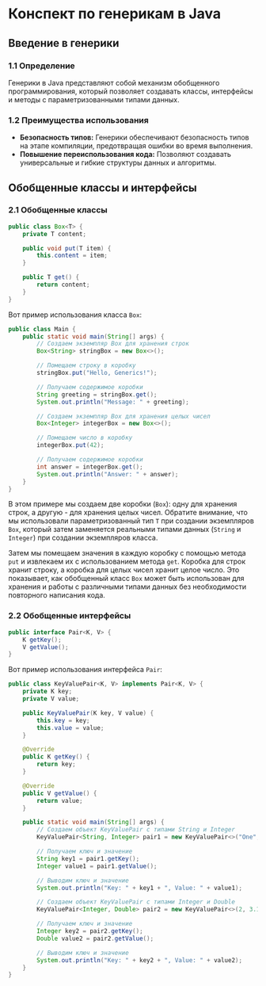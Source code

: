 # Конспект по генерикам в Java

## Введение в генерики

### 1.1 Определение
Генерики в Java представляют собой механизм обобщенного программирования, который позволяет создавать классы, интерфейсы и методы с параметризованными типами данных.

### 1.2 Преимущества использования
- **Безопасность типов:** Генерики обеспечивают безопасность типов на этапе компиляции, предотвращая ошибки во время выполнения.
- **Повышение переиспользования кода:** Позволяют создавать универсальные и гибкие структуры данных и алгоритмы.

## Обобщенные классы и интерфейсы

### 2.1 Обобщенные классы
```java
public class Box<T> {
    private T content;

    public void put(T item) {
        this.content = item;
    }

    public T get() {
        return content;
    }
}
```

Вот пример использования класса `Box`:

```java
public class Main {
    public static void main(String[] args) {
        // Создаем экземпляр Box для хранения строк
        Box<String> stringBox = new Box<>();

        // Помещаем строку в коробку
        stringBox.put("Hello, Generics!");

        // Получаем содержимое коробки
        String greeting = stringBox.get();
        System.out.println("Message: " + greeting);

        // Создаем экземпляр Box для хранения целых чисел
        Box<Integer> integerBox = new Box<>();

        // Помещаем число в коробку
        integerBox.put(42);

        // Получаем содержимое коробки
        int answer = integerBox.get();
        System.out.println("Answer: " + answer);
    }
}
```

В этом примере мы создаем две коробки (`Box`): одну для хранения строк, а другую - для хранения целых чисел. Обратите внимание, что мы использовали параметризованный тип `T` при создании экземпляров `Box`, который затем заменяется реальными типами данных (`String` и `Integer`) при создании экземпляров класса.

Затем мы помещаем значения в каждую коробку с помощью метода `put` и извлекаем их с использованием метода `get`. Коробка для строк хранит строку, а коробка для целых чисел хранит целое число. Это показывает, как обобщенный класс `Box` может быть использован для хранения и работы с различными типами данных без необходимости повторного написания кода.


### 2.2 Обобщенные интерфейсы
```java
public interface Pair<K, V> {
    K getKey();
    V getValue();
}
```

Вот пример использования интерфейса `Pair`:

```java
public class KeyValuePair<K, V> implements Pair<K, V> {
    private K key;
    private V value;

    public KeyValuePair(K key, V value) {
        this.key = key;
        this.value = value;
    }

    @Override
    public K getKey() {
        return key;
    }

    @Override
    public V getValue() {
        return value;
    }

    public static void main(String[] args) {
        // Создаем объект KeyValuePair с типами String и Integer
        KeyValuePair<String, Integer> pair1 = new KeyValuePair<>("One", 1);

        // Получаем ключ и значение
        String key1 = pair1.getKey();
        Integer value1 = pair1.getValue();

        // Выводим ключ и значение
        System.out.println("Key: " + key1 + ", Value: " + value1);

        // Создаем объект KeyValuePair с типами Integer и Double
        KeyValuePair<Integer, Double> pair2 = new KeyValuePair<>(2, 3.14);

        // Получаем ключ и значение
        Integer key2 = pair2.getKey();
        Double value2 = pair2.getValue();

        // Выводим ключ и значение
        System.out.println("Key: " + key2 + ", Value: " + value2);
    }
}
```